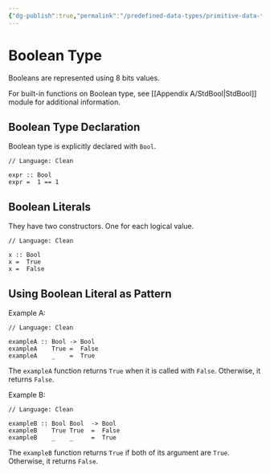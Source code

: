 ```yaml
---
{"dg-publish":true,"permalink":"/predefined-data-types/primitive-data-types/boolean-type/","created":"2023-07-03T09:26:49.263+02:00","updated":"2023-07-13T22:28:25.182+02:00"}
---
```



# Boolean Type

Booleans are represented using 8 bits values.

For built-in functions on Boolean type, see [[Appendix A/StdBool\|StdBool]] module for additional information.

## Boolean Type Declaration

Boolean type is explicitly declared with `Bool`.

```Clean
// Language: Clean

expr :: Bool
expr =  1 == 1
```

## Boolean Literals

They have two constructors.
One for each logical value.

```Clean
// Language: Clean

x :: Bool
x =  True
x =  False
```

## Using Boolean Literal as Pattern

Example A:

```Clean
// Language: Clean

exampleA :: Bool -> Bool
exampleA    True =  False
exampleA    _    =  True
```

The `exampleA` function returns `True` when it is called with `False`.
Otherwise, it returns `False`.

Example B:

```Clean
// Language: Clean

exampleB :: Bool Bool  -> Bool
exampleB    True True  =  False
exampleB    _    _     =  True
```

The `exampleB` function returns `True` if both of its argument are `True`.
Otherwise, it returns `False`.